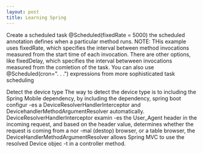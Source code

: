 ```yaml
---
layout: post
title: Learning Spring
---
```


Create a scheduled task
@Scheduled(fixedRate = 5000)
	the scheduled annotation defines when a particular method runs. NOTE: THis example uses fixedRate, which specifies the interval
between method invocations measured from the start time of each invocation. There are other options, like fixedDelay, which specifies
the interval betwween invocations measured from the comletion of the task. You can also use @Scheduled(cron=". . .") expressions from
more sophisticated task scheduling

Detect the device type
	The way to detect the device type is to including the Spring Mobile dependency, by including the dependency, spring boot configur
-es a DeviceResolverHandlerInterceptor and DevicehandlerMethodArgumentResolver automatically. DeviceResolverHandlerInterceptor examin
-es the User_Agent header in the incoming request, and based on the header value, determines whether the request is coming from a nor
-mal (destop) browser, or a table browser, the DeviceHandlerMethodArgumentResolver allows Spring MVC to use the resolved Device objec
-t in a controller method.


